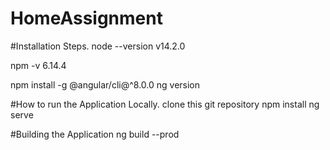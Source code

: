 # HomeAssignment
#Installation Steps.
node --version
v14.2.0

npm -v
6.14.4

npm install -g @angular/cli@^8.0.0
ng version

#How to run the Application Locally.
clone this git repository
npm install
ng serve

#Building the Application
ng build --prod
